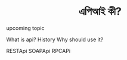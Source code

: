 <h1 align="center"> এপিআই কী? </h1>

upcoming topic

What is api?
History 
Why should use it?

RESTApi
SOAPApi
RPCAPi